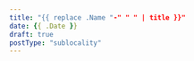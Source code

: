 ```yaml
---
title: "{{ replace .Name "-" " " | title }}"
date: {{ .Date }}
draft: true
postType: "sublocality"
---
```


